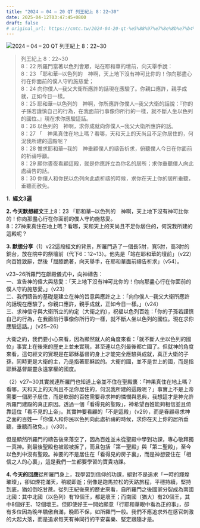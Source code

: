 ```yaml
---
title: "2024 – 04 – 20 QT 列王紀上 8：22~30"
date: 2025-04-12T03:47:45+0800
draft: false
# original_url: https://cmtc.tw/2024-04-20-qt-%e5%88%97%e7%8e%8b%e7%b4%80%e4%b8%8a-8%ef%bc%9a2230
---
```


![2024 – 04 – 20 QT 列王紀上 8：22~30](/images/qt.jpg  "2024 – 04 – 20 QT 列王紀上 8：22~30")

> 列王紀上 8：22~30  
> 8：22 所羅門當著以色列會眾，站在耶和華的壇前，向天舉手說：  
> 8：23 「耶和華─以色列的　神啊，天上地下沒有神可比你的！你向那盡心行在你面前的僕人守約施慈愛；  
> 8：24 向你僕人─我父大衛所應許的話現在應驗了。你親口應許，親手成就，正如今日一樣。  
> 8：25 耶和華─以色列的　神啊，你所應許你僕人─我父大衛的話說：『你的子孫若謹慎自己的行為，在我面前行事像你所行的一樣，就不斷人坐以色列的國位。』現在求你應驗這話。  
> 8：26 以色列的　神啊，求你成就向你僕人─我父大衛所應許的話。  
> 8：27 「　神果真住在地上嗎？看哪，天和天上的天尚且不足你居住的，何況我所建的這殿呢？  
> 8：28 惟求耶和華─我的　神垂顧僕人的禱告祈求，俯聽僕人今日在你面前的祈禱呼籲。  
> 8：29 願你晝夜看顧這殿，就是你應許立為你名的居所；求你垂聽僕人向此處禱告的話。  
> 8：30 你僕人和你民以色列向此處祈禱的時候，求你在天上你的居所垂聽，垂聽而赦免。

**1.  經文3遍**

**2. 今天默想經文**王上8：23 「耶和華─以色列的　神啊，天上地下沒有神可比你的！你向那盡心行在你面前的僕人守約施慈愛。  
8：27神果真住在地上嗎？看哪，天和天上的天尚且不足你居住的，何況我所建的這殿呢？

**3. 默想分享**（1）v22這段經文的背景，所羅門造了一個長5肘，寬5肘，高3肘的銅台，放在院中的祭壇前（代下6：12~13）。他先是「站在耶和華的壇前」（v22）向百姓致辭，然後「屈膝跪著，向天舉手，在耶和華面前禱告祈求」（v54）。

v23~26所羅門在獻殿儀式中，向神禱告：  
一、宣告神的偉大與慈愛：「天上地下沒有神可比你的！你向那盡心行在你面前的僕人守約施慈愛。」（v23）  
二、我們禱告的基礎是建立在神的旨意與應許之上：「向你僕人─我父大衛所應許的話現在應驗了。你親口應許，親手成就，正如今日一樣。」（v24）  
三、求神信守與大衛所立的約定（大衛之約），祝福以色列百姓：「你的子孫若謹慎自己的行為，在我面前行事像你所行的一樣，就不斷人坐以色列的國位。現在求你應驗這話。」（v25~26）

大衛之約，我們要小心來看，因為顯然就人的角度來看：「就不斷人坐以色列的國位」事實上在後來的歷史上並未實現，甚至連以色列最後都亡國了。但就神的角度來看，這句經文的實現是在耶穌基督的身上才能完全應驗與成就，真正大衛的子孫，同時更是大衛的主，乃是指著耶穌說的。大衛的國，並不是世上的國，而是指耶穌基督屬靈永遠掌權的國度。

（2）v27~30其實就連所羅門也知道上帝並不住在聖殿裏：「神果真住在地上嗎？看哪，天和天上的天尚且不足你居住的，何況我所建的這殿呢？」事實上不是上帝需要一個房子居住，而是軟弱的百姓需要尋求神的憐憫與恩典，我想這才是神允許所羅門建殿的真正原因。透過一個「看得見的聖殿」，神希望百姓能夠相信並且倚靠這位「看不見的上帝」。其實神要看顧的「不是這殿」（v29），而是眷顧尋求神之面的百姓—「你僕人和你民以色列向此處祈禱的時候，求你在天上你的居所垂聽，垂聽而赦免。」（v30）。

但是顯然所羅門的禱告後來落空了，因為百姓並未從聖殿中學到功課，專心敬拜獨一真神。到最後聖殿也被毀被拆了，而且包括「第一聖殿」與「第二聖殿」，至今以色列中沒有聖殿。神要的不是居住在「看得見的房子裏」，而是神想要住在「相信之人的心裏」，這是我們一生都要學習的寶貴功課。

**4. 今天的回應**從所羅門身上，我學習到信仰的功課，絕對不是追求「一時的輝煌璀璨」，卻如煙花滿天，稍縱即逝；倒像是跑馬拉松的天路旅程，平穩持續，堅持到底，猶如倒吃甘蔗。從列王紀後來的歷史來看，自所羅門之後國家分裂成為南國北國：其中北國（以色列）有19個王，都是壞王；而南國（猶大）有20個王，其中8個好王、12個壞王。但即使好王一開始願意「行耶和華眼中看為正的事」，卻有多位因為晚年驕傲自滿，晚節不保，如所羅門一般。我們不應追求外在感官刺激的大起大落，而是追求每天有神同行的平安喜樂、堅定跟隨才是。
